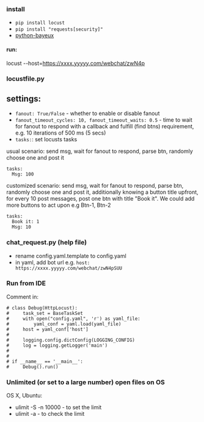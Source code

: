 ### install


* ```pip install locust ```
* ```pip install "requests[security]"```
* [python-bayeux](https://github.com/SalesforceFoundation/python-bayeux/)

#### run:
locust --host=https://xxxx.yyyyy.com/webchat/zwN4p


### locustfile.py

## settings:
* ```fanout: True/False``` - whether to enable or disable fanout
* ```fanout_timeout_cycles: 10, fanout_timeout_waits: 0.5``` - time to wait for fanout to respond with a callback and fulfill (find btns) requirement,
e.g. 10 iterations of 500 ms (5 secs)
* ```tasks:```: set locusts tasks

usual scenario:
send msg, wait for fanout to respond, parse btn, randomly choose one and post it
```
tasks:
  Msg: 100
```

customized scenario:
send msg, wait for fanout to respond, parse btn, randomly choose one and post it,
additionally knowing a button title upfront, for every 10 post messages, post one
btn with title "Book it". We could add more buttons to act upon e.g Btn-1, Btn-2
```
tasks:
  Book it: 1
  Msg: 10
```

### chat_request.py (help file)
* rename config.yaml.template to config.yaml
* in yaml, add bot url e.g. ```host: https://xxxx.yyyyy.com/webchat/zwN4pSUU```


### Run from IDE
Comment in:

```
# class Debug(HttpLocust):
#     task_set = BaseTaskSet
#     with open("config.yaml", 'r') as yaml_file:
#         yaml_conf = yaml.load(yaml_file)
#     host = yaml_conf['host']
#
#     logging.config.dictConfig(LOGGING_CONFIG)
#     log = logging.getLogger('main')
#
#
# if __name__ == '__main__':
#     Debug().run()
```

### Unlimited (or set to a large number) open files on OS

OS X, Ubuntu:
* ulimit -S -n 10000 - to set the limit
* ulimit -a - to check the limit


